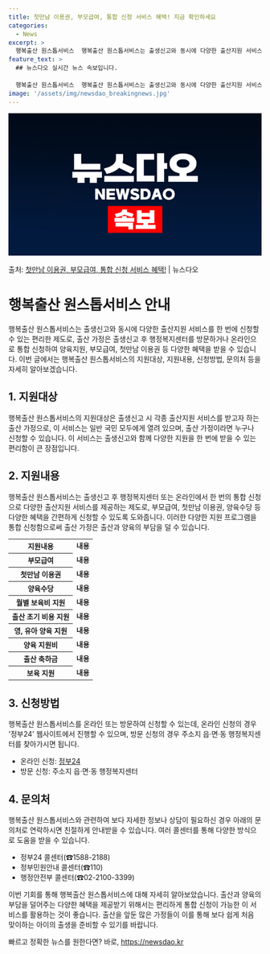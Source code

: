```yaml
---
title: 첫만남 이용권, 부모급여, 통합 신청 서비스 혜택! 지금 확인하세요
categories:
  - News
excerpt: >
  행복출산 원스톱서비스  행복출산 원스톱서비스는 출생신고와 동시에 다양한 출산지원 서비스를 한 번에 신청할 수…
feature_text: >
  ## 뉴스다오 실시간 뉴스 속보입니다.

  행복출산 원스톱서비스  행복출산 원스톱서비스는 출생신고와 동시에 다양한 출산지원 서비스를 한 번에 신청할 수…
image: '/assets/img/newsdao_breakingnews.jpg'
---
```


![뉴스다오 속보](/assets/img/newsdao_breakingnews.jpg)

<p>출처: <a href="https://newsdao.kr/4188" rel="dofollow">첫만남 이용권, 부모급여, 통합 신청 서비스 혜택!</a> | 뉴스다오</p>

<h1>행복출산 원스톱서비스 안내</h1>

<p data-ke-size="size16">행복출산 원스톱서비스는 출생신고와 동시에 다양한 출산지원 서비스를 한 번에 신청할 수 있는 편리한 제도로, 출산 가정은 출생신고 후 행정복지센터를 방문하거나 온라인으로 통합 신청하여 양육지원, 부모급여, 첫만남 이용권 등 다양한 혜택을 받을 수 있습니다. 이번 글에서는 행복출산 원스톱서비스의 지원대상, 지원내용, 신청방법, 문의처 등을 자세히 알아보겠습니다.</p>

<h2 data-ke-size="size26">1. 지원대상</h2>
<p data-ke-size="size16">행복출산 원스톱서비스의 지원대상은 출생신고 시 각종 출산지원 서비스를 받고자 하는 출산 가정으로, 이 서비스는 일반 국민 모두에게 열려 있으며, 출산 가정이라면 누구나 신청할 수 있습니다. 이 서비스는 출생신고와 함께 다양한 지원을 한 번에 받을 수 있는 편리함이 큰 장점입니다.</p>

<h2 data-ke-size="size26">2. 지원내용</h2>
<p data-ke-size="size16">행복출산 원스톱서비스는 출생신고 후 행정복지센터 또는 온라인에서 한 번의 통합 신청으로 다양한 출산지원 서비스를 제공하는 제도로, 부모급여, 첫만남 이용권, 양육수당 등 다양한 혜택을 간편하게 신청할 수 있도록 도와줍니다. 이러한 다양한 지원 프로그램을 통합 신청함으로써 출산 가정은 출산과 양육의 부담을 덜 수 있습니다.</p>

<table>
	<tr>
		<th>지원내용</th>
		<td style="text-align: center; height: 17px;"><b>내용</b></td>
	</tr>
	<tr>
		<th>부모급여</th>
		<td style="text-align: center; height: 17px;"><b>내용</b></td>
	</tr>
	<tr>
		<th>첫만남 이용권</th>
		<td style="text-align: center; height: 17px;"><b>내용</b></td>
	</tr>
	<tr>
		<th>양육수당</th>
		<td style="text-align: center; height: 17px;"><b>내용</b></td>
	</tr>
	<tr>
		<th>월별 보육비 지원</th>
		<td style="text-align: center; height: 17px;"><b>내용</b></td>
	</tr>
	<tr>
		<th>출산 초기 비용 지원</th>
		<td style="text-align: center; height: 17px;"><b>내용</b></td>
	</tr>
	<tr>
		<th>영, 유아 양육 지원</th>
		<td style="text-align: center; height: 17px;"><b>내용</b></td>
	</tr>
	<tr>
		<th>양육 지원비</th>
		<td style="text-align: center; height: 17px;"><b>내용</b></td>
	</tr>
	<tr>
		<th>출산 축하금</th>
		<td style="text-align: center; height: 17px;"><b>내용</b></td>
	</tr>
	<tr>
		<th>보육 지원</th>
		<td style="text-align: center; height: 17px;"><b>내용</b></td>
	</tr>
</table>

<h2 data-ke-size="size26">3. 신청방법</h2>
<p data-ke-size="size16">행복출산 원스톱서비스를 온라인 또는 방문하여 신청할 수 있는데, 온라인 신청의 경우 '정부24' 웹사이트에서 진행할 수 있으며, 방문 신청의 경우 주소지 읍·면·동 행정복지센터를 찾아가시면 됩니다.</p>

<ul>
	<li>온라인 신청: <a href="https://www.gov.kr/main?a=AA000047760">정부24</a></li>
	<li>방문 신청: 주소지 읍·면·동 행정복지센터</li>
</ul>

<h2 data-ke-size="size26">4. 문의처</h2>
<p data-ke-size="size16">행복출산 원스톱서비스와 관련하여 보다 자세한 정보나 상담이 필요하신 경우 아래의 문의처로 연락하시면 친절하게 안내받을 수 있습니다. 여러 콜센터를 통해 다양한 방식으로 도움을 받을 수 있습니다.</p>

<ul>
	<li>정부24 콜센터(☎1588-2188)</li>
	<li>정부민원안내 콜센터(☎110)</li>
	<li>행정안전부 콜센터(☎02-2100-3399)</li>
</ul>

<p data-ke-size="size16">이번 기회를 통해 행복출산 원스톱서비스에 대해 자세히 알아보았습니다. 출산과 양육의 부담을 덜어주는 다양한 혜택을 제공받기 위해서는 편리하게 통합 신청이 가능한 이 서비스를 활용하는 것이 좋습니다. 출산을 앞둔 많은 가정들이 이를 통해 보다 쉽게 처음 맞이하는 아이의 출생을 준비할 수 있기를 바랍니다.</p> 

빠르고 정확한 뉴스를 원한다면? 바로, <a href="https://newsdao.kr" rel="dofollow">https://newsdao.kr</a>


